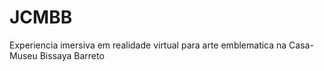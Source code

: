 # JCMBB
Experiencia imersiva em realidade virtual para arte emblematica na Casa-Museu Bissaya Barreto
